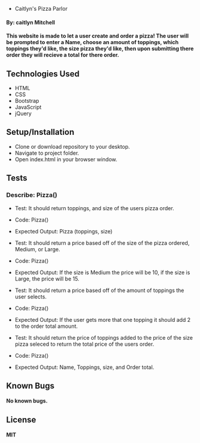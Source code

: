 * Caitlyn's Pizza Parlor

#### By: caitlyn Mitchell

#### This website is made to let a user create and order a pizza! The user will be prompted to enter a Name, choose an amount of toppings, which toppings they'd like, the size pizza they'd like, then upon submitting there order they will recieve a total for there order.

## Technologies Used

* HTML
* CSS
* Bootstrap
* JavaScript
* jQuery

## Setup/Installation

* Clone or download repository to your desktop.
* Navigate to project folder.
* Open index.html in your browser window.

## Tests

### Describe: Pizza()

* Test: It should return toppings, and size of the users pizza order.
* Code: Pizza()
* Expected Output: Pizza (toppings, size)

* Test: It should return a price based off of the size of the pizza ordered, Medium, or Large.
* Code: Pizza()
* Expected Output: If the size is Medium the price will be 10, if the size is Large, the price will be 15.

* Test: It should return a price based off of the amount of toppings the user selects.
* Code: Pizza()
* Expected Output: If the user gets more that one topping it should add 2 to the order total amount.

* Test: It should return the price of toppings added to the price of the size pizza seleced to return the total price of the users order.
* Code: Pizza()
* Expected Output: Name, Toppings, size, and Order total.

## Known Bugs

#### No known bugs.

## License

#### MIT

